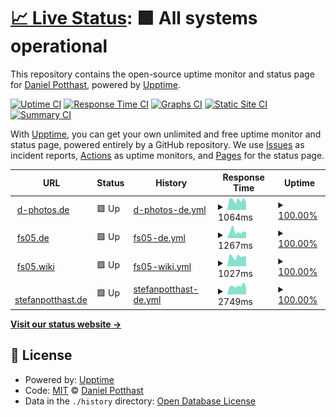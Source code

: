 # [📈 Live Status](https://danielpotthast.github.io/upptime): <!--live status--> **🟩 All systems operational**

This repository contains the open-source uptime monitor and status page for [Daniel Potthast](https://www.d-photos.de), powered by [Upptime](https://github.com/upptime/upptime).

[![Uptime CI](https://github.com/danielpotthast/upptime/workflows/Uptime%20CI/badge.svg)](https://github.com/danielpotthast/upptime/actions?query=workflow%3A%22Uptime+CI%22)
[![Response Time CI](https://github.com/danielpotthast/upptime/workflows/Response%20Time%20CI/badge.svg)](https://github.com/danielpotthast/upptime/actions?query=workflow%3A%22Response+Time+CI%22)
[![Graphs CI](https://github.com/danielpotthast/upptime/workflows/Graphs%20CI/badge.svg)](https://github.com/danielpotthast/upptime/actions?query=workflow%3A%22Graphs+CI%22)
[![Static Site CI](https://github.com/danielpotthast/upptime/workflows/Static%20Site%20CI/badge.svg)](https://github.com/danielpotthast/upptime/actions?query=workflow%3A%22Static+Site+CI%22)
[![Summary CI](https://github.com/danielpotthast/upptime/workflows/Summary%20CI/badge.svg)](https://github.com/danielpotthast/upptime/actions?query=workflow%3A%22Summary+CI%22)

With [Upptime](https://upptime.js.org), you can get your own unlimited and free uptime monitor and status page, powered entirely by a GitHub repository. We use [Issues](https://github.com/danielpotthast/upptime/issues) as incident reports, [Actions](https://github.com/danielpotthast/upptime/actions) as uptime monitors, and [Pages](https://danielpotthast.github.io/upptime) for the status page.

<!--start: status pages-->
<!-- This summary is generated by Upptime (https://github.com/upptime/upptime) -->
<!-- Do not edit this manually, your changes will be overwritten -->
<!-- prettier-ignore -->
| URL | Status | History | Response Time | Uptime |
| --- | ------ | ------- | ------------- | ------ |
| <img alt="" src="https://icons.duckduckgo.com/ip3/www.d-photos.de.ico" height="13"> [d-photos.de](https://www.d-photos.de) | 🟩 Up | [d-photos-de.yml](https://github.com/danielpotthast/upptime/commits/HEAD/history/d-photos-de.yml) | <details><summary><img alt="Response time graph" src="./graphs/d-photos-de/response-time-week.png" height="20"> 1064ms</summary><br><a href="https://status.d-photos.de/history/d-photos-de"><img alt="Response time 1109" src="https://img.shields.io/endpoint?url=https%3A%2F%2Fraw.githubusercontent.com%2Fdanielpotthast%2Fupptime%2FHEAD%2Fapi%2Fd-photos-de%2Fresponse-time.json"></a><br><a href="https://status.d-photos.de/history/d-photos-de"><img alt="24-hour response time 1174" src="https://img.shields.io/endpoint?url=https%3A%2F%2Fraw.githubusercontent.com%2Fdanielpotthast%2Fupptime%2FHEAD%2Fapi%2Fd-photos-de%2Fresponse-time-day.json"></a><br><a href="https://status.d-photos.de/history/d-photos-de"><img alt="7-day response time 1064" src="https://img.shields.io/endpoint?url=https%3A%2F%2Fraw.githubusercontent.com%2Fdanielpotthast%2Fupptime%2FHEAD%2Fapi%2Fd-photos-de%2Fresponse-time-week.json"></a><br><a href="https://status.d-photos.de/history/d-photos-de"><img alt="30-day response time 1109" src="https://img.shields.io/endpoint?url=https%3A%2F%2Fraw.githubusercontent.com%2Fdanielpotthast%2Fupptime%2FHEAD%2Fapi%2Fd-photos-de%2Fresponse-time-month.json"></a><br><a href="https://status.d-photos.de/history/d-photos-de"><img alt="1-year response time 1109" src="https://img.shields.io/endpoint?url=https%3A%2F%2Fraw.githubusercontent.com%2Fdanielpotthast%2Fupptime%2FHEAD%2Fapi%2Fd-photos-de%2Fresponse-time-year.json"></a></details> | <details><summary><a href="https://status.d-photos.de/history/d-photos-de">100.00%</a></summary><a href="https://status.d-photos.de/history/d-photos-de"><img alt="All-time uptime 100.00%" src="https://img.shields.io/endpoint?url=https%3A%2F%2Fraw.githubusercontent.com%2Fdanielpotthast%2Fupptime%2FHEAD%2Fapi%2Fd-photos-de%2Fuptime.json"></a><br><a href="https://status.d-photos.de/history/d-photos-de"><img alt="24-hour uptime 100.00%" src="https://img.shields.io/endpoint?url=https%3A%2F%2Fraw.githubusercontent.com%2Fdanielpotthast%2Fupptime%2FHEAD%2Fapi%2Fd-photos-de%2Fuptime-day.json"></a><br><a href="https://status.d-photos.de/history/d-photos-de"><img alt="7-day uptime 100.00%" src="https://img.shields.io/endpoint?url=https%3A%2F%2Fraw.githubusercontent.com%2Fdanielpotthast%2Fupptime%2FHEAD%2Fapi%2Fd-photos-de%2Fuptime-week.json"></a><br><a href="https://status.d-photos.de/history/d-photos-de"><img alt="30-day uptime 100.00%" src="https://img.shields.io/endpoint?url=https%3A%2F%2Fraw.githubusercontent.com%2Fdanielpotthast%2Fupptime%2FHEAD%2Fapi%2Fd-photos-de%2Fuptime-month.json"></a><br><a href="https://status.d-photos.de/history/d-photos-de"><img alt="1-year uptime 100.00%" src="https://img.shields.io/endpoint?url=https%3A%2F%2Fraw.githubusercontent.com%2Fdanielpotthast%2Fupptime%2FHEAD%2Fapi%2Fd-photos-de%2Fuptime-year.json"></a></details>
| <img alt="" src="https://icons.duckduckgo.com/ip3/www.fs05.de.ico" height="13"> [fs05.de](https://www.fs05.de) | 🟩 Up | [fs05-de.yml](https://github.com/danielpotthast/upptime/commits/HEAD/history/fs05-de.yml) | <details><summary><img alt="Response time graph" src="./graphs/fs05-de/response-time-week.png" height="20"> 1267ms</summary><br><a href="https://status.d-photos.de/history/fs05-de"><img alt="Response time 1038" src="https://img.shields.io/endpoint?url=https%3A%2F%2Fraw.githubusercontent.com%2Fdanielpotthast%2Fupptime%2FHEAD%2Fapi%2Ffs05-de%2Fresponse-time.json"></a><br><a href="https://status.d-photos.de/history/fs05-de"><img alt="24-hour response time 1108" src="https://img.shields.io/endpoint?url=https%3A%2F%2Fraw.githubusercontent.com%2Fdanielpotthast%2Fupptime%2FHEAD%2Fapi%2Ffs05-de%2Fresponse-time-day.json"></a><br><a href="https://status.d-photos.de/history/fs05-de"><img alt="7-day response time 1267" src="https://img.shields.io/endpoint?url=https%3A%2F%2Fraw.githubusercontent.com%2Fdanielpotthast%2Fupptime%2FHEAD%2Fapi%2Ffs05-de%2Fresponse-time-week.json"></a><br><a href="https://status.d-photos.de/history/fs05-de"><img alt="30-day response time 1038" src="https://img.shields.io/endpoint?url=https%3A%2F%2Fraw.githubusercontent.com%2Fdanielpotthast%2Fupptime%2FHEAD%2Fapi%2Ffs05-de%2Fresponse-time-month.json"></a><br><a href="https://status.d-photos.de/history/fs05-de"><img alt="1-year response time 1038" src="https://img.shields.io/endpoint?url=https%3A%2F%2Fraw.githubusercontent.com%2Fdanielpotthast%2Fupptime%2FHEAD%2Fapi%2Ffs05-de%2Fresponse-time-year.json"></a></details> | <details><summary><a href="https://status.d-photos.de/history/fs05-de">100.00%</a></summary><a href="https://status.d-photos.de/history/fs05-de"><img alt="All-time uptime 99.96%" src="https://img.shields.io/endpoint?url=https%3A%2F%2Fraw.githubusercontent.com%2Fdanielpotthast%2Fupptime%2FHEAD%2Fapi%2Ffs05-de%2Fuptime.json"></a><br><a href="https://status.d-photos.de/history/fs05-de"><img alt="24-hour uptime 100.00%" src="https://img.shields.io/endpoint?url=https%3A%2F%2Fraw.githubusercontent.com%2Fdanielpotthast%2Fupptime%2FHEAD%2Fapi%2Ffs05-de%2Fuptime-day.json"></a><br><a href="https://status.d-photos.de/history/fs05-de"><img alt="7-day uptime 100.00%" src="https://img.shields.io/endpoint?url=https%3A%2F%2Fraw.githubusercontent.com%2Fdanielpotthast%2Fupptime%2FHEAD%2Fapi%2Ffs05-de%2Fuptime-week.json"></a><br><a href="https://status.d-photos.de/history/fs05-de"><img alt="30-day uptime 99.96%" src="https://img.shields.io/endpoint?url=https%3A%2F%2Fraw.githubusercontent.com%2Fdanielpotthast%2Fupptime%2FHEAD%2Fapi%2Ffs05-de%2Fuptime-month.json"></a><br><a href="https://status.d-photos.de/history/fs05-de"><img alt="1-year uptime 99.96%" src="https://img.shields.io/endpoint?url=https%3A%2F%2Fraw.githubusercontent.com%2Fdanielpotthast%2Fupptime%2FHEAD%2Fapi%2Ffs05-de%2Fuptime-year.json"></a></details>
| <img alt="" src="https://icons.duckduckgo.com/ip3/www.fs05.wiki.ico" height="13"> [fs05.wiki](https://www.fs05.wiki) | 🟩 Up | [fs05-wiki.yml](https://github.com/danielpotthast/upptime/commits/HEAD/history/fs05-wiki.yml) | <details><summary><img alt="Response time graph" src="./graphs/fs05-wiki/response-time-week.png" height="20"> 1027ms</summary><br><a href="https://status.d-photos.de/history/fs05-wiki"><img alt="Response time 1360" src="https://img.shields.io/endpoint?url=https%3A%2F%2Fraw.githubusercontent.com%2Fdanielpotthast%2Fupptime%2FHEAD%2Fapi%2Ffs05-wiki%2Fresponse-time.json"></a><br><a href="https://status.d-photos.de/history/fs05-wiki"><img alt="24-hour response time 972" src="https://img.shields.io/endpoint?url=https%3A%2F%2Fraw.githubusercontent.com%2Fdanielpotthast%2Fupptime%2FHEAD%2Fapi%2Ffs05-wiki%2Fresponse-time-day.json"></a><br><a href="https://status.d-photos.de/history/fs05-wiki"><img alt="7-day response time 1027" src="https://img.shields.io/endpoint?url=https%3A%2F%2Fraw.githubusercontent.com%2Fdanielpotthast%2Fupptime%2FHEAD%2Fapi%2Ffs05-wiki%2Fresponse-time-week.json"></a><br><a href="https://status.d-photos.de/history/fs05-wiki"><img alt="30-day response time 1360" src="https://img.shields.io/endpoint?url=https%3A%2F%2Fraw.githubusercontent.com%2Fdanielpotthast%2Fupptime%2FHEAD%2Fapi%2Ffs05-wiki%2Fresponse-time-month.json"></a><br><a href="https://status.d-photos.de/history/fs05-wiki"><img alt="1-year response time 1360" src="https://img.shields.io/endpoint?url=https%3A%2F%2Fraw.githubusercontent.com%2Fdanielpotthast%2Fupptime%2FHEAD%2Fapi%2Ffs05-wiki%2Fresponse-time-year.json"></a></details> | <details><summary><a href="https://status.d-photos.de/history/fs05-wiki">100.00%</a></summary><a href="https://status.d-photos.de/history/fs05-wiki"><img alt="All-time uptime 99.96%" src="https://img.shields.io/endpoint?url=https%3A%2F%2Fraw.githubusercontent.com%2Fdanielpotthast%2Fupptime%2FHEAD%2Fapi%2Ffs05-wiki%2Fuptime.json"></a><br><a href="https://status.d-photos.de/history/fs05-wiki"><img alt="24-hour uptime 100.00%" src="https://img.shields.io/endpoint?url=https%3A%2F%2Fraw.githubusercontent.com%2Fdanielpotthast%2Fupptime%2FHEAD%2Fapi%2Ffs05-wiki%2Fuptime-day.json"></a><br><a href="https://status.d-photos.de/history/fs05-wiki"><img alt="7-day uptime 100.00%" src="https://img.shields.io/endpoint?url=https%3A%2F%2Fraw.githubusercontent.com%2Fdanielpotthast%2Fupptime%2FHEAD%2Fapi%2Ffs05-wiki%2Fuptime-week.json"></a><br><a href="https://status.d-photos.de/history/fs05-wiki"><img alt="30-day uptime 99.96%" src="https://img.shields.io/endpoint?url=https%3A%2F%2Fraw.githubusercontent.com%2Fdanielpotthast%2Fupptime%2FHEAD%2Fapi%2Ffs05-wiki%2Fuptime-month.json"></a><br><a href="https://status.d-photos.de/history/fs05-wiki"><img alt="1-year uptime 99.96%" src="https://img.shields.io/endpoint?url=https%3A%2F%2Fraw.githubusercontent.com%2Fdanielpotthast%2Fupptime%2FHEAD%2Fapi%2Ffs05-wiki%2Fuptime-year.json"></a></details>
| <img alt="" src="https://icons.duckduckgo.com/ip3/www.stefanpotthast.de.ico" height="13"> [stefanpotthast.de](https://www.stefanpotthast.de) | 🟩 Up | [stefanpotthast-de.yml](https://github.com/danielpotthast/upptime/commits/HEAD/history/stefanpotthast-de.yml) | <details><summary><img alt="Response time graph" src="./graphs/stefanpotthast-de/response-time-week.png" height="20"> 2749ms</summary><br><a href="https://status.d-photos.de/history/stefanpotthast-de"><img alt="Response time 2646" src="https://img.shields.io/endpoint?url=https%3A%2F%2Fraw.githubusercontent.com%2Fdanielpotthast%2Fupptime%2FHEAD%2Fapi%2Fstefanpotthast-de%2Fresponse-time.json"></a><br><a href="https://status.d-photos.de/history/stefanpotthast-de"><img alt="24-hour response time 3215" src="https://img.shields.io/endpoint?url=https%3A%2F%2Fraw.githubusercontent.com%2Fdanielpotthast%2Fupptime%2FHEAD%2Fapi%2Fstefanpotthast-de%2Fresponse-time-day.json"></a><br><a href="https://status.d-photos.de/history/stefanpotthast-de"><img alt="7-day response time 2749" src="https://img.shields.io/endpoint?url=https%3A%2F%2Fraw.githubusercontent.com%2Fdanielpotthast%2Fupptime%2FHEAD%2Fapi%2Fstefanpotthast-de%2Fresponse-time-week.json"></a><br><a href="https://status.d-photos.de/history/stefanpotthast-de"><img alt="30-day response time 2646" src="https://img.shields.io/endpoint?url=https%3A%2F%2Fraw.githubusercontent.com%2Fdanielpotthast%2Fupptime%2FHEAD%2Fapi%2Fstefanpotthast-de%2Fresponse-time-month.json"></a><br><a href="https://status.d-photos.de/history/stefanpotthast-de"><img alt="1-year response time 2646" src="https://img.shields.io/endpoint?url=https%3A%2F%2Fraw.githubusercontent.com%2Fdanielpotthast%2Fupptime%2FHEAD%2Fapi%2Fstefanpotthast-de%2Fresponse-time-year.json"></a></details> | <details><summary><a href="https://status.d-photos.de/history/stefanpotthast-de">100.00%</a></summary><a href="https://status.d-photos.de/history/stefanpotthast-de"><img alt="All-time uptime 100.00%" src="https://img.shields.io/endpoint?url=https%3A%2F%2Fraw.githubusercontent.com%2Fdanielpotthast%2Fupptime%2FHEAD%2Fapi%2Fstefanpotthast-de%2Fuptime.json"></a><br><a href="https://status.d-photos.de/history/stefanpotthast-de"><img alt="24-hour uptime 100.00%" src="https://img.shields.io/endpoint?url=https%3A%2F%2Fraw.githubusercontent.com%2Fdanielpotthast%2Fupptime%2FHEAD%2Fapi%2Fstefanpotthast-de%2Fuptime-day.json"></a><br><a href="https://status.d-photos.de/history/stefanpotthast-de"><img alt="7-day uptime 100.00%" src="https://img.shields.io/endpoint?url=https%3A%2F%2Fraw.githubusercontent.com%2Fdanielpotthast%2Fupptime%2FHEAD%2Fapi%2Fstefanpotthast-de%2Fuptime-week.json"></a><br><a href="https://status.d-photos.de/history/stefanpotthast-de"><img alt="30-day uptime 100.00%" src="https://img.shields.io/endpoint?url=https%3A%2F%2Fraw.githubusercontent.com%2Fdanielpotthast%2Fupptime%2FHEAD%2Fapi%2Fstefanpotthast-de%2Fuptime-month.json"></a><br><a href="https://status.d-photos.de/history/stefanpotthast-de"><img alt="1-year uptime 100.00%" src="https://img.shields.io/endpoint?url=https%3A%2F%2Fraw.githubusercontent.com%2Fdanielpotthast%2Fupptime%2FHEAD%2Fapi%2Fstefanpotthast-de%2Fuptime-year.json"></a></details>

<!--end: status pages-->

[**Visit our status website →**](https://danielpotthast.github.io/upptime)

## 📄 License

- Powered by: [Upptime](https://github.com/upptime/upptime)
- Code: [MIT](./LICENSE) © [Daniel Potthast](https://www.d-photos.de)
- Data in the `./history` directory: [Open Database License](https://opendatacommons.org/licenses/odbl/1-0/)
